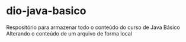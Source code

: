 # dio-java-basico
Respositório para armazenar todo o conteúdo do curso de Java Básico
Alterando o conteúdo de um arquivo de forma local

